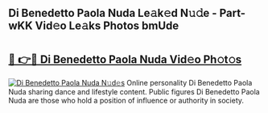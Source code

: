 ## Di Benedetto Paola Nuda Le𝚊k𝚎d N𝚞𝚍e - Part-wKK Vid𝚎o Le𝚊ks Photos bmUde

# <h2><a href="http://fbetigu.evod.top/?m=Di+Benedetto+Paola+Nuda">🔗 👉🔴 Di Benedetto Paola Nuda Vid𝚎o Ph𝚘t𝚘s</a></h2>

[![Di Benedetto Paola Nuda N𝚞d𝚎s](https://i.imgur.com/8V9OHl7.gif)](http://fbetigu.evod.top/?m=Di+Benedetto+Paola+Nuda)
Online personality Di Benedetto Paola Nuda sharing dance and lifestyle content. Public figures Di Benedetto Paola Nuda are those who hold a position of influence or authority in society. 
